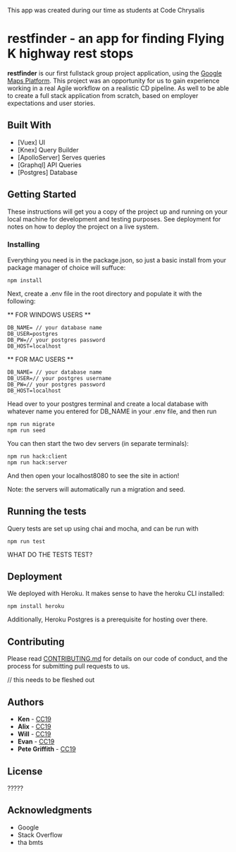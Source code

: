 This app was created during our time as students at Code Chrysalis

# restfinder - an app for finding Flying K highway rest stops

**restfinder** is our first fullstack group project application, using the [Google Maps Platform](https://developers.google.com/maps).
  This project was an opportunity for us to gain experience working in a real Agile workflow on a realistic CD pipeline. As well to be
  able to create a full stack application from scratch, based on employer expectations and user stories.


## Built With

* [Vuex] UI
* [Knex] Query Builder
* [ApolloServer] Serves queries
* [Graphql] API Queries
* [Postgres] Database

## Getting Started

These instructions will get you a copy of the project up and running on your local machine for development and testing purposes. See deployment for notes on how to deploy the project on a live system.


### Installing

Everything you need is in the package.json, so just a basic install from your package manager of choice will suffuce:

```
npm install
```

Next, create a .env file in the root directory and populate it with the following:

** FOR WINDOWS USERS **

```
DB_NAME= // your database name
DB_USER=postgres
DB_PW=// your postgres password
DB_HOST=localhost
```

** FOR MAC USERS **

```
DB_NAME= // your database name
DB_USER=// your postgres username
DB_PW=// your postgres password
DB_HOST=localhost
```

Head over to your postgres terminal and create a local database with whatever name you entered for DB_NAME in your .env file, and then run

```
npm run migrate
npm run seed
```

You can then start the two dev servers (in separate terminals):

```
npm run hack:client
npm run hack:server
```

And then open your localhost8080 to see the site in action!

Note: the servers will automatically run a migration and seed.

## Running the tests

Query tests are set up using chai and mocha, and can be run with 

```
npm run test
```

WHAT DO THE TESTS TEST?

## Deployment

We deployed with Heroku. It makes sense to have the heroku CLI installed:

```
npm install heroku
```

Additionally, Heroku Postgres is a prerequisite for hosting over there.


## Contributing

Please read [CONTRIBUTING.md](https://gist.github.com/PurpleBooth/b24679402957c63ec426) for details on our code of conduct, and the process for submitting pull requests to us.

// this needs to be fleshed out


## Authors

* **Ken** - [CC19](https://github.com/********)
* **Alix** - [CC19](https://github.com/********)
* **Will** - [CC19](https://github.com/********)
* **Evan** - [CC19](https://github.com/Evomatic)
* **Pete Griffith** - [CC19](https://github.com/griffitp12)


## License

?????

## Acknowledgments

* Google
* Stack Overflow
* tha bmts
